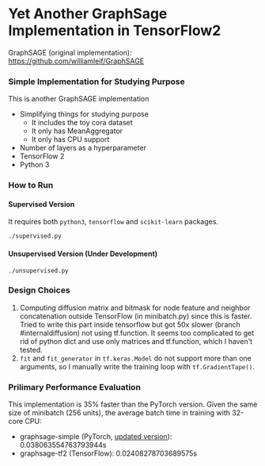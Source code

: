 # Yet Another GraphSage Implementation in TensorFlow2

GraphSAGE (original implementation): https://github.com/williamleif/GraphSAGE

### Simple Implementation for Studying Purpose

This is another GraphSAGE implementation
- Simplifying things for studying purpose
    - It includes the toy cora dataset
    - It only has MeanAggregator
    - It only has CPU support
- Number of layers as a hyperparameter
- TensorFlow 2
- Python 3

### How to Run 

#### Supervised Version
It requires both `python3`, `tensorflow` and `scikit-learn` packages.
```
./supervised.py
```

#### Unsupervised Version (Under Development)
```
./unsupervised.py
```

### Design Choices
1. Computing diffusion matrix and bitmask for node feature and neighbor concatenation outside TensorFlow (in minibatch.py) since this is faster. Tried to write this part inside tensorflow but got 50x slower (branch #internaldiffusion) not using tf.function. It seems too complicated to get rid of python dict and use only matrices and tf.function, which I haven't tested.
2. `fit` and `fit_generator` in `tf.keras.Model` do not support more than one arguments, so I manually write the training loop with `tf.GradientTape()`.

### Prilimary Performance Evaluation

This implementation is 35% faster than the PyTorch version. Given the same size of minibatch (256 units), the average batch time in training with 32-core CPU:
- graphsage-simple (PyTorch, [updated version](https://github.com/subbyte/graphsage-simple)): 0.038063554763793944s
- graphsage-tf2 (TensorFlow): 0.02408278703689575s
